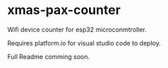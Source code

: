 # xmas-pax-counter

Wifi device counter for esp32 microconmtroller.

Requires platform.io for visual studio code to deploy.

Full Readme comming soon.
